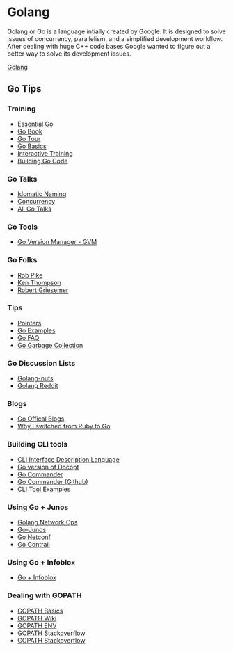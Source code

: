 Golang
======

Golang or Go is a language intially created by Google. It is designed to solve issues of concurrency, parallelism, and a simplified development workflow. After dealing with huge C++ code bases Google wanted to figure out a better way to solve its development issues.

[Golang](http://en.wikipedia.org/wiki/Go_%28programming_language%29)

Go Tips
-------

### Training

-	[Essential Go](https://www.kajabinext.com/courses/1-essential-go)
-	[Go Book](http://www.golang-book.com/)
-	[Go Tour](http://youtu.be/ytEkHepK08c)
-	[Go Basics](http://golang.org/doc/effective_go.html)
-	[Interactive Training](http://tour.golang.org/welcome/1)
-	[Building Go Code](http://www.youtube.com/watch?v=XCsL89YtqCs)

### Go Talks

-	[Idomatic Naming](http://talks.golang.org/2014/names.slide#1)
-	[Concurrency](http://talks.golang.org/2013/advconc.slide#1)
-	[All Go Talks](http://talks.golang.org/)

### Go Tools

-	[Go Version Manager - GVM](https://github.com/moovweb/gvm)

### Go Folks

-	[Rob Pike](http://en.wikipedia.org/wiki/Rob_Pike)
-	[Ken Thompson](http://en.wikipedia.org/wiki/Ken_Thompson)
-	[Robert Griesemer](http://en.wikipedia.org/wiki/Robert_Griesemer)

### Tips

-	[Pointers](https://gobyexample.com/pointers)
-	[Go Examples](https://gobyexample.com/)
-	[Go FAQ](http://golang.org/doc/faq)
-	[Go Garbage Collection](http://golang.org/doc/faq#garbage_collection)

### Go Discussion Lists

-	[Golang-nuts](https://groups.google.com/forum/#!forum/golang-nuts)
-	[Golang Reddit](http://www.reddit.com/r/golang/)

### Blogs

-	[Go Offical Blogs](http://blog.golang.org/)
-	[Why I switched from Ruby to Go](http://blog.codegangsta.io/blog/2013/07/21/creating-cli-applications-in-go/)

### Building CLI tools

-	[CLI Interface Description Language](http://docopt.org/)
-	[Go version of Docopt](https://github.com/docopt/docopt.go)
-	[Go Commander](http://godoc.org/code.google.com/p/go-commander)
-	[Go Commander (Github)](https://github.com/gonuts/commander)
-	[CLI Tool Examples](https://github.com/golang/go/wiki/Projects)

### Using Go + Junos

-	[Golang Network Ops](http://networkstatic.net/golang-network-ops/)
-	[Go-Junos](http://sdubs.org/go-junos/)
-	[Go Netconf](https://github.com/Juniper/go-netconf)
-	[Go Contrail](https://github.com/Juniper/contrail-go-api)

### Using Go + Infoblox

-	[Go + Infoblox](http://sdubs.org/ipam-infoblox-and-srx-dynamic-address-group/)

### Dealing with GOPATH

- [GOPATH Basics](https://golang.org/doc/code.html#GOPATH) 
- [GOPATH Wiki](https://code.google.com/p/go-wiki/wiki/GOPATH) 
- [GOPATH ENV](http://golang.org/cmd/go/#hdr-GOPATH_environment_variable) 
- [GOPATH Stackoverflow](http://stackoverflow.com/questions/7970390/what-should-be-the-values-of-gopath-and-goroot) 
- [GOPATH Stackoverflow](http://stackoverflow.com/questions/7970390/what-should-be-the-values-of-gopath-and-goroot/7971481#7971481)
